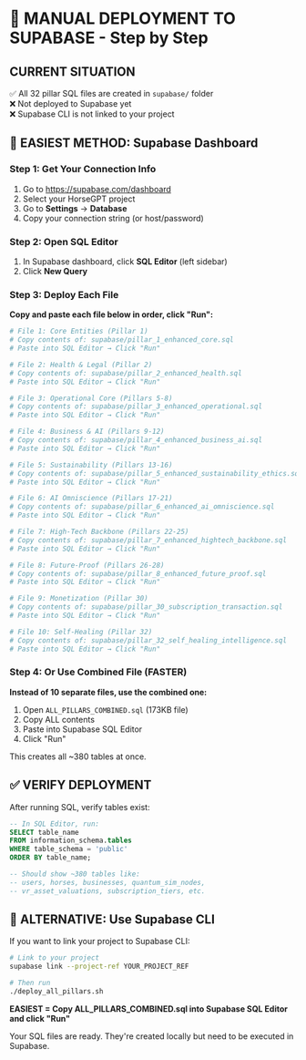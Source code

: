 # 🎯 MANUAL DEPLOYMENT TO SUPABASE - Step by Step

## CURRENT SITUATION
✅ All 32 pillar SQL files are created in `supabase/` folder  
❌ Not deployed to Supabase yet  
❌ Supabase CLI is not linked to your project  

## 🚀 EASIEST METHOD: Supabase Dashboard

### Step 1: Get Your Connection Info
1. Go to https://supabase.com/dashboard
2. Select your HorseGPT project
3. Go to **Settings** → **Database**
4. Copy your connection string (or host/password)

### Step 2: Open SQL Editor
1. In Supabase dashboard, click **SQL Editor** (left sidebar)
2. Click **New Query**

### Step 3: Deploy Each File
**Copy and paste each file below in order, click "Run":**

```bash
# File 1: Core Entities (Pillar 1)
# Copy contents of: supabase/pillar_1_enhanced_core.sql
# Paste into SQL Editor → Click "Run"

# File 2: Health & Legal (Pillar 2)  
# Copy contents of: supabase/pillar_2_enhanced_health.sql
# Paste into SQL Editor → Click "Run"

# File 3: Operational Core (Pillars 5-8)
# Copy contents of: supabase/pillar_3_enhanced_operational.sql
# Paste into SQL Editor → Click "Run"

# File 4: Business & AI (Pillars 9-12)
# Copy contents of: supabase/pillar_4_enhanced_business_ai.sql
# Paste into SQL Editor → Click "Run"

# File 5: Sustainability (Pillars 13-16)
# Copy contents of: supabase/pillar_5_enhanced_sustainability_ethics.sql
# Paste into SQL Editor → Click "Run"

# File 6: AI Omniscience (Pillars 17-21)
# Copy contents of: supabase/pillar_6_enhanced_ai_omniscience.sql
# Paste into SQL Editor → Click "Run"

# File 7: High-Tech Backbone (Pillars 22-25)
# Copy contents of: supabase/pillar_7_enhanced_hightech_backbone.sql
# Paste into SQL Editor → Click "Run"

# File 8: Future-Proof (Pillars 26-28)
# Copy contents of: supabase/pillar_8_enhanced_future_proof.sql
# Paste into SQL Editor → Click "Run"

# File 9: Monetization (Pillar 30)
# Copy contents of: supabase/pillar_30_subscription_transaction.sql
# Paste into SQL Editor → Click "Run"

# File 10: Self-Healing (Pillar 32)
# Copy contents of: supabase/pillar_32_self_healing_intelligence.sql
# Paste into SQL Editor → Click "Run"
```

### Step 4: Or Use Combined File (FASTER)
**Instead of 10 separate files, use the combined one:**

1. Open `ALL_PILLARS_COMBINED.sql` (173KB file)
2. Copy ALL contents
3. Paste into Supabase SQL Editor
4. Click "Run"

This creates all ~380 tables at once.

## ✅ VERIFY DEPLOYMENT

After running SQL, verify tables exist:

```sql
-- In SQL Editor, run:
SELECT table_name 
FROM information_schema.tables 
WHERE table_schema = 'public' 
ORDER BY table_name;

-- Should show ~380 tables like:
-- users, horses, businesses, quantum_sim_nodes, 
-- vr_asset_valuations, subscription_tiers, etc.
```

## 🎯 ALTERNATIVE: Use Supabase CLI

If you want to link your project to Supabase CLI:

```bash
# Link to your project
supabase link --project-ref YOUR_PROJECT_REF

# Then run
./deploy_all_pillars.sh
```

**EASIEST = Copy ALL_PILLARS_COMBINED.sql into Supabase SQL Editor and click "Run"**

Your SQL files are ready. They're created locally but need to be executed in Supabase.



